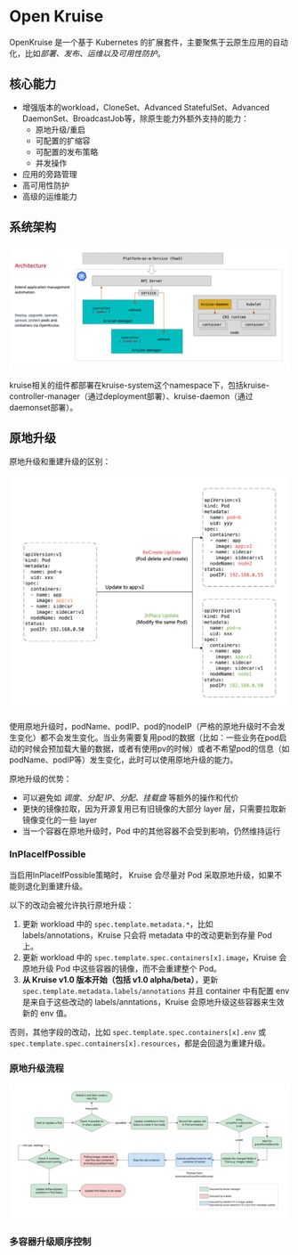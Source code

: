 # Open Kruise

OpenKruise 是一个基于 Kubernetes 的扩展套件，主要聚焦于云原生应用的自动化，比如*部署、发布、运维以及可用性防护*。

## 核心能力

- 增强版本的workload，CloneSet、Advanced StatefulSet、Advanced DaemonSet、BroadcastJob等，除原生能力外额外支持的能力：
  - 原地升级/重启
  - 可配置的扩缩容
  - 可配置的发布策略
  - 并发操作
- 应用的旁路管理
- 高可用性防护
- 高级的运维能力

## 系统架构

![](../images/openkruise_architecture.png)

kruise相关的组件都部署在kruise-system这个namespace下，包括kruise-controller-manager（通过deployment部署）、kruise-daemon（通过daemonset部署）。

## 原地升级

原地升级和重建升级的区别：

<img src="../images/inplace-update-comparation.png" style="zoom:50%;" />

使用原地升级时，podName、podIP、pod的nodeIP（严格的原地升级时不会发生变化）都不会发生变化。当业务需要复用pod的数据（比如：一些业务在pod启动的时候会预加载大量的数据，或者有使用pv的时候）或者不希望pod的信息（如podName、podIP等）发生变化，此时可以使用原地升级的能力。

原地升级的优势：

- 可以避免如 *调度*、*分配 IP*、*分配、挂载盘* 等额外的操作和代价
- 更快的镜像拉取，因为开源复用已有旧镜像的大部分 layer 层，只需要拉取新镜像变化的一些 layer
- 当一个容器在原地升级时，Pod 中的其他容器不会受到影响，仍然维持运行

### InPlaceIfPossible

当启用InPlaceIfPossible策略时， Kruise 会尽量对 Pod 采取原地升级，如果不能则退化到重建升级。

以下的改动会被允许执行原地升级：

1. 更新 workload 中的 `spec.template.metadata.*`，比如 labels/annotations，Kruise 只会将 metadata 中的改动更新到存量 Pod 上。
2. 更新 workload 中的 `spec.template.spec.containers[x].image`，Kruise 会原地升级 Pod 中这些容器的镜像，而不会重建整个 Pod。
3. **从 Kruise v1.0 版本开始（包括 v1.0 alpha/beta）**，更新 `spec.template.metadata.labels/annotations` 并且 container 中有配置 env是来自于这些改动的 labels/anntations，Kruise 会原地升级这些容器来生效新的 env 值。

否则，其他字段的改动，比如 `spec.template.spec.containers[x].env` 或 `spec.template.spec.containers[x].resources`，都是会回退为重建升级。

### 原地升级流程

![](../images/inplace-update-workflow.png)

### 多容器升级顺序控制